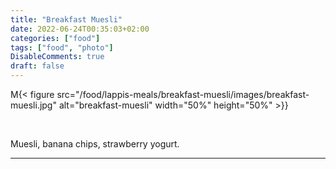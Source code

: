 ```yaml
---
title: "Breakfast Muesli"
date: 2022-06-24T00:35:03+02:00
categories: ["food"]
tags: ["food", "photo"]
DisableComments: true
draft: false
---
```


M{< figure src="/food/lappis-meals/breakfast-muesli/images/breakfast-muesli.jpg" alt="breakfast-muesli" width="50%" height="50%" >}}

<br>

Muesli, banana chips, strawberry yogurt.

---